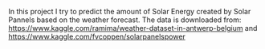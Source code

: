 In this project I try to predict the amount of Solar Energy created by Solar Pannels based on the weather forecast. The data is downloaded from: https://www.kaggle.com/ramima/weather-dataset-in-antwerp-belgium and https://www.kaggle.com/fvcoppen/solarpanelspower
